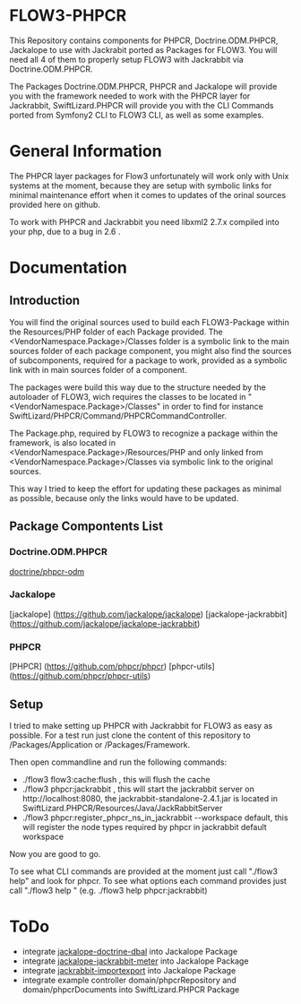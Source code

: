 FLOW3-PHPCR
===========

This Repository contains components for PHPCR, Doctrine.ODM.PHPCR, Jackalope to use with Jackrabit ported as Packages for FLOW3.
You will need all 4 of them to properly setup FLOW3 with Jackrabbit via Doctrine.ODM.PHPCR.

The Packages Doctrine.ODM.PHPCR, PHPCR and Jackalope will provide you with the framework needed to work with the PHPCR layer for Jackrabbit,
SwiftLizard.PHPCR will provide you with the CLI Commands ported from Symfony2 CLI to FLOW3 CLI, as well as some examples.

# General Information

The PHPCR layer packages for Flow3 unfortunately will work only with Unix systems at the moment, because they are setup with symbolic links
for minimal maintenance effort when it comes to updates of the orinal sources provided here on github.

To work with PHPCR and Jackrabbit you need libxml2 2.7.x compiled into your php, due to a bug in 2.6 .

# Documentation

## Introduction

You will find the original sources used to build each FLOW3-Package within the Resources/PHP folder of each Package provided.
The <VendorNamespace.Package>/Classes folder is a symbolic link to the main sources folder of each package component, you might also
find the sources of subcomponents, required for a package to work, provided as a symbolic link with in main sources folder of a component.

The packages were build this way due to the structure needed by the autoloader of FLOW3, wich requires the classes to be located
in "<VendorNamespace.Package>/Classes" in order to find for instance SwiftLizard/PHPCR/Command/PHPCRCommandController.

The Package.php, required by FLOW3 to recognize a package within the framework, is also located in <VendorNamespace.Package>/Resources/PHP
and only linked from <VendorNamespace.Package>/Classes via symbolic link to the original sources.

This way I tried to keep the effort for updating these packages as minimal as possible, because only the links would have to be updated.

## Package Compontents List

### Doctrine.ODM.PHPCR
[doctrine/phpcr-odm](https://github.com/doctrine/phpcr-odm)

### Jackalope
[jackalope] (https://github.com/jackalope/jackalope)
[jackalope-jackrabbit] (https://github.com/jackalope/jackalope-jackrabbit)

### PHPCR
[PHPCR] (https://github.com/phpcr/phpcr)
[phpcr-utils] (https://github.com/phpcr/phpcr-utils)

## Setup

I tried to make setting up PHPCR with Jackrabbit for FLOW3 as easy as possible.
For a test run just clone the content of this repository to <FLOW3Installation>/Packages/Application or <FLOW3Installation>/Packages/Framework.

Then open commandline and run the following commands:

* ./flow3 flow3:cache:flush , this will flush the cache
* ./flow3 phpcr:jackrabbit , this will start the jackrabbit server on http://localhost:8080, the jackrabbit-standalone-2.4.1.jar is located in SwiftLizard.PHPCR/Resources/Java/JackRabbitServer
* ./flow3 phpcr:register_phpcr_ns_in_jackrabbit --workspace default, this will register the node types required by phpcr in jackrabbit default workspace

Now you are good to go.

To see what CLI commands are provided at the moment just call "./flow3 help" and look for phpcr.
To see what options each command provides just call "./flow3 help <command>" (e.g. ./flow3 help phpcr:jackrabbit)

# ToDo

* integrate [jackalope-doctrine-dbal](https://github.com/jackalope/jackalope-doctrine-dbal) into Jackalope Package
* integrate [jackalope-jackrabbit-meter](https://github.com/jackalope/jackalope-jackrabbit-meter) into Jackalope Package
* integrate [jackrabbit-importexport](https://github.com/jackalope/jackrabbit-importexport) into Jackalope Package
* integrate example controller domain/phpcrRepository and domain/phpcrDocuments into SwiftLizard.PHPCR Package

